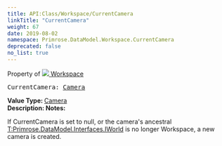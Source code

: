 ```yaml
---
title: API:Class/Workspace/CurrentCamera
linkTitle: "CurrentCamera"
weight: 67
date: 2019-08-02
namespace: Primrose.DataModel.Workspace.CurrentCamera
deprecated: false
no_list: true
---
```

Property of <a href="/docs/api-reference/Class/Workspace"><img src="/icons/silk/world.png"/>&nbsp;Workspace</a>
<pre class="method-declaration">
CurrentCamera: <a class="type" href="/docs/api-reference/Class/Camera">Camera</a></pre>
<b>Value Type: </b>
<a class="type" href="/docs/api-reference/Class/Camera">Camera</a>
<br/>
<b>Description: </b><b>Notes: </b>
<p class="remarks">
If CurrentCamera is set to null, or the camera's ancestral <a href="T:Primrose.DataModel.Interfaces.IWorld" >T:Primrose.DataModel.Interfaces.IWorld</a> is no longer Workspace, a new camera
is created.
</p>
